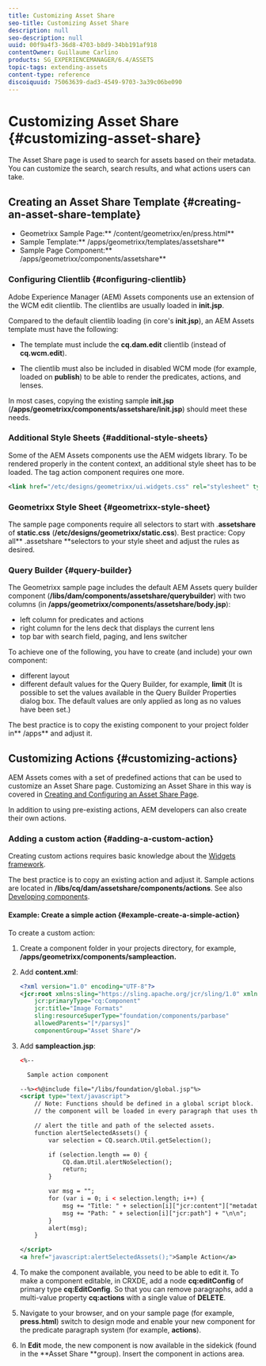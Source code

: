 ```yaml
---
title: Customizing Asset Share
seo-title: Customizing Asset Share
description: null
seo-description: null
uuid: 00f9a4f3-36d8-4703-b8d9-34bb191af918
contentOwner: Guillaume Carlino
products: SG_EXPERIENCEMANAGER/6.4/ASSETS
topic-tags: extending-assets
content-type: reference
discoiquuid: 75063639-dad3-4549-9703-3a39c06be090
---
```


# Customizing Asset Share {#customizing-asset-share}

The Asset Share page is used to search for assets based on their metadata. You can customize the search, search results, and what actions users can take.

## Creating an Asset Share Template {#creating-an-asset-share-template}

* Geometrixx Sample Page:** /content/geometrixx/en/press.html**
* Sample Template:** /apps/geometrixx/templates/assetshare**
* Sample Page Component:** /apps/geometrixx/components/assetshare**

### Configuring Clientlib {#configuring-clientlib}

Adobe Experience Manager (AEM) Assets components use an extension of the WCM edit clientlib. The clientlibs are usually loaded in **init.jsp**.

Compared to the default clientlib loading (in core's **init.jsp**), an AEM Assets template must have the following:

* The template must include the **cq.dam.edit** clientlib (instead of **cq.wcm.edit**).

* The clientlib must also be included in disabled WCM mode (for example, loaded on **publish**) to be able to render the predicates, actions, and lenses.

In most cases, copying the existing sample **init.jsp** (**/apps/geometrixx/components/assetshare/init.jsp**) should meet these needs.

### Additional Style Sheets {#additional-style-sheets}

Some of the AEM Assets components use the AEM widgets library. To be rendered properly in the content context, an additional style sheet has to be loaded. The tag action component requires one more.

```xml
<link href="/etc/designs/geometrixx/ui.widgets.css" rel="stylesheet" type="text/css">
```

### Geometrixx Style Sheet {#geometrixx-style-sheet}

The sample page components require all selectors to start with .**assetshare** of **static.css** (**/etc/designs/geometrixx/static.css**). Best practice: Copy all** .assetshare **selectors to your style sheet and adjust the rules as desired.

### Query Builder {#query-builder}

The Geometrixx sample page includes the default AEM Assets query builder component (**/libs/dam/components/assetshare/querybuilder**) with two columns (in **/apps/geometrixx/components/assetshare/body.jsp**):

* left column for predicates and actions
* right column for the lens deck that displays the current lens
* top bar with search field, paging, and lens switcher

To achieve one of the following, you have to create (and include) your own component:

* different layout
* different default values for the Query Builder, for example, **limit** (It is possible to set the values available in the Query Builder Properties dialog box. The default values are only applied as long as no values have been set.)

The best practice is to copy the existing component to your project folder in** /apps** and adjust it.

## Customizing Actions {#customizing-actions}

AEM Assets comes with a set of predefined actions that can be used to customize an Asset Share page. Customizing an Asset Share in this way is covered in [Creating and Configuring an Asset Share Page](assets-finder-editor.md#creating-and-configuring-an-asset-share-page).

In addition to using pre-existing actions, AEM developers can also create their own actions.

### Adding a custom action {#adding-a-custom-action}

Creating custom actions requires basic knowledge about the [Widgets framework](https://helpx.adobe.com/experience-manager/6-4/sites/developing/using/reference-materials/widgets-api/index.html).

The best practice is to copy an existing action and adjust it. Sample actions are located in **/libs/cq/dam/assetshare/components/actions**. See also [Developing components](/help/sites/developing/using/developing-components-samples.md).

#### Example: Create a simple action {#example-create-a-simple-action}

To create a custom action:

1. Create a component folder in your projects directory, for example, **/apps/geometrixx/components/sampleaction.**
1. Add **content.xml**:

   ```xml
   <?xml version="1.0" encoding="UTF-8"?>
   <jcr:root xmlns:sling="https://sling.apache.org/jcr/sling/1.0" xmlns:cq="https://www.day.com/jcr/cq/1.0" xmlns:jcr="https://www.jcp.org/jcr/1.0"
       jcr:primaryType="cq:Component"
       jcr:title="Image Formats"
       sling:resourceSuperType="foundation/components/parbase"
       allowedParents="[*/parsys]"
       componentGroup="Asset Share"/>
   
   ```

1. Add **sampleaction.jsp**:

   ```xml
   <%--
   
     Sample action component
   
   --%><%@include file="/libs/foundation/global.jsp"%>
   <script type="text/javascript">
       // Note: Functions should be defined in a global script block. The script inside
       // the component will be loaded in every paragraph that uses this component.
   
       // alert the title and path of the selected assets.
       function alertSelectedAssets() {
           var selection = CQ.search.Util.getSelection();
   
           if (selection.length == 0) {
               CQ.dam.Util.alertNoSelection();
               return;
           }
   
           var msg = "";
           for (var i = 0; i < selection.length; i++) {
               msg += "Title: " + selection[i]["jcr:content"]["metadata"]["dc:title"] + "\n";
               msg += "Path: " + selection[i]["jcr:path"] + "\n\n";
           }
           alert(msg);
       }
   
   </script>
   <a href="javascript:alertSelectedAssets();">Sample Action</a>
   
   ```

1. To make the component available, you need to be able to edit it. To make a component editable, in CRXDE, add a node **cq:editConfig** of primary type **cq:EditConfig**. So that you can remove paragraphs, add a multi-value property **cq:actions** with a single value of **DELETE**.
1. Navigate to your browser, and on your sample page (for example, **press.html**) switch to design mode and enable your new component for the predicate paragraph system (for example, **actions**).
1. In **Edit** mode, the new component is now available in the sidekick (found in the **Asset Share **group). Insert the component in actions area.

